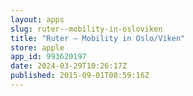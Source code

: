 ```yaml
---
layout: apps
slug: ruter--mobility-in-osloviken
title: "Ruter – Mobility in Oslo/Viken"
store: apple
app_id: 993620197
date: 2024-03-29T10:26:17Z
published: 2015-09-01T08:59:16Z
---
```


